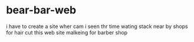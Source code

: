 # bear-bar-web
i have to create a site wher cam i  seen thr time wating stack  near by shops for  hair cut this web site malkeing for barber shop
